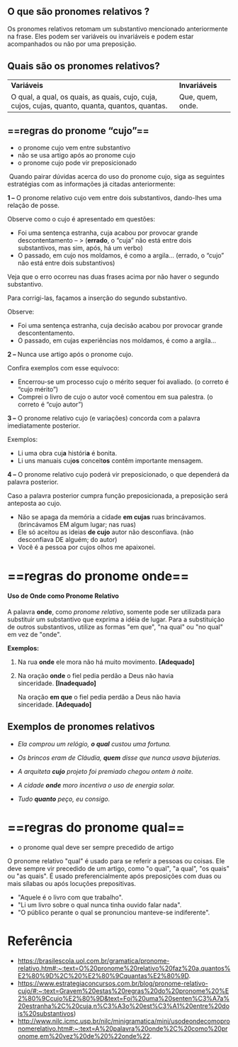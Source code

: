 
## O que são pronomes relativos ?

Os pronomes relativos retomam um substantivo mencionado anteriormente na frase. Eles podem ser variáveis ou invariáveis e podem estar acompanhados ou não por uma preposição.

## **Quais são os pronomes relativos?**

|   |   |
|---|---|
|**Variáveis**|**Invariáveis**|
|O qual, a qual, os quais, as quais, cujo, cuja, cujos, cujas, quanto, quanta, quantos, quantas.|Que, quem, onde.|

## ==regras do pronome “cujo”==

- o pronome cujo vem entre substantivo
- não se usa artigo após ao pronome cujo
- o pronome cujo pode vir preposicionado

 Quando pairar dúvidas acerca do uso do pronome cujo, siga as seguintes estratégias com as informações já citadas anteriormente:

**1 –** O pronome relativo cujo vem entre dois substantivos, dando-lhes uma relação de posse.

Observe como o cujo é apresentado em questões:

- Foi uma sentença estranha, cuja acabou por provocar grande descontentamento – > (**errado**, o “cuja” não está entre dois substantivos, mas sim, após, há um verbo)
- O passado, em cujo nos moldamos, é como a argila… (errado, o “cujo” não está entre dois substantivos)

Veja que o erro ocorreu nas duas frases acima por não haver o segundo substantivo.

Para corrigi-las, façamos a inserção do segundo substantivo.

Observe:

- Foi uma sentença estranha, cuja decisão acabou por provocar grande descontentamento.
- O passado, em cujas experiências nos moldamos, é como a argila…

**2 –** Nunca use artigo após o pronome cujo.

Confira exemplos com esse equívoco:

- Encerrou-se um processo cujo o mérito sequer foi avaliado. (o correto é “cujo mérito”)
- Comprei o livro de cujo o autor você comentou em sua palestra. (o correto é “cujo autor”)

**3 –** O pronome relativo cujo (e variações) concorda com a palavra imediatamente posterior.

Exemplos:

- Li uma obra cuj**a** históri**a** é bonita.
- Li uns manuais cuj**os** conceit**os** contêm importante mensagem.

**4 –** O pronome relativo cujo poderá vir preposicionado, o que dependerá da palavra posterior.

Caso a palavra posterior cumpra função preposicionada, a preposição será anteposta ao cujo.

- Não se apaga da memória a cidade **em cujas** ruas brincávamos. (brincávamos EM algum lugar; nas ruas)
- Ele só aceitou as ideias **de cujo** autor não desconfiava. (não desconfiava DE alguém; do autor)
- Você é a pessoa por cujos olhos me apaixonei.
# ==regras do pronome onde==

#### Uso de Onde como Pronome Relativo

A palavra **onde**, como _pronome relativo_, somente pode ser utilizada para substituir um substantivo que exprima a idéia de lugar. Para a substituição de outros substantivos, utilize as formas "em que", "na qual" ou "no qual" em vez de "onde".

**Exemplos:**

1. Na rua **onde** ele mora não há muito movimento. **[Adequado]**  
      
    
2. Na oração **onde** o fiel pedia perdão a Deus não havia sinceridade. **[Inadequado]**
    
    Na oração **em que** o fiel pedia perdão a Deus não havia sinceridade. **[Adequado]**
## **Exemplos de pronomes relativos**

- _Ela comprou um relógio, **o qual** custou uma fortuna._

- _Os brincos eram de Cláudia, **quem** disse que nunca usava bijuterias._

- _A arquiteta **cujo** projeto foi premiado chegou ontem à noite._

- _A cidade **onde** moro incentiva o uso de energia solar._

- _Tudo **quanto** peço, eu consigo._
# ==regras do pronome qual==

- o pronome qual deve ser sempre precedido de artigo

O pronome relativo "qual" é usado para se referir a pessoas ou coisas. Ele deve sempre vir precedido de um artigo, como "o qual", "a qual", "os quais" ou "as quais". É usado preferencialmente após preposições com duas ou mais sílabas ou após locuções prepositivas.

- "Aquele é o livro com que trabalho".
- "Li um livro sobre o qual nunca tinha ouvido falar nada".
- "O público perante o qual se pronunciou manteve-se indiferente".
# Referência
- https://brasilescola.uol.com.br/gramatica/pronome-relativo.htm#:~:text=O%20pronome%20relativo%20faz%20a,quantos%E2%80%9D%2C%20%E2%80%9Cquantas%E2%80%9D.
- https://www.estrategiaconcursos.com.br/blog/pronome-relativo-cujo/#:~:text=Gravem%20estas%20regras%20do%20pronome%20%E2%80%9Ccujo%E2%80%9D&text=Foi%20uma%20senten%C3%A7a%20estranha%2C%20cuja,n%C3%A3o%20est%C3%A1%20entre%20dois%20substantivos)
- http://www.nilc.icmc.usp.br/nilc/minigramatica/mini/usodeondecomopronomerelativo.htm#:~:text=A%20palavra%20onde%2C%20como%20pronome,em%20vez%20de%20%22onde%22.